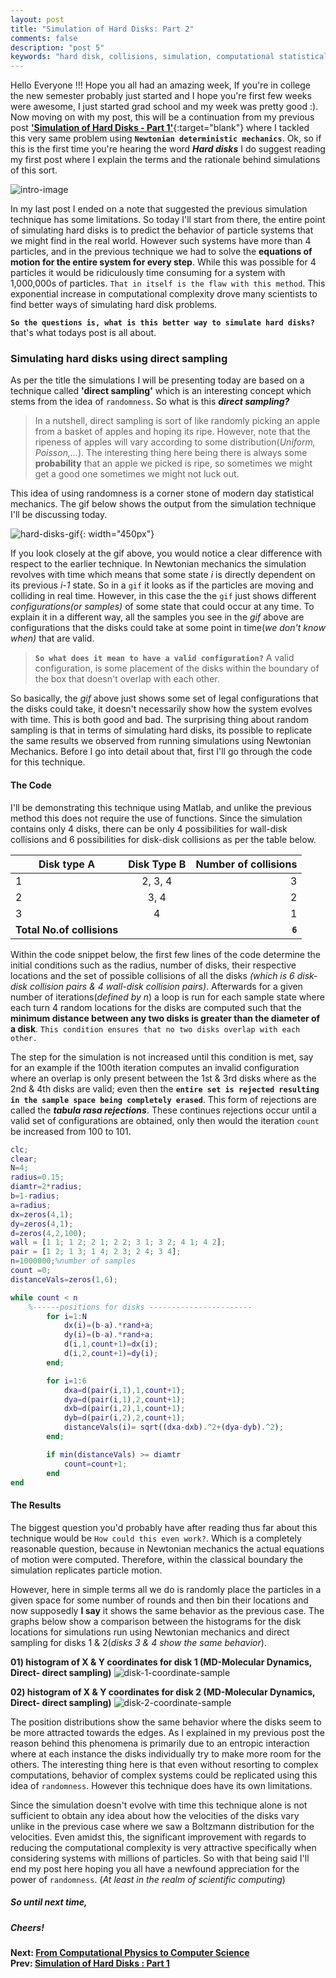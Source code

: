 ```yaml
---
layout: post
title: "Simulation of Hard Disks: Part 2"
comments: false
description: "post 5"
keywords: "hard disk, collisions, simulation, computational statistical mechanics, random sampling"
---
```

Hello Everyone !!! Hope you all had an amazing week, If you're in college the new semester probably just started and I hope you're first few weeks were awesome, I just started grad school and my week was pretty good :). Now moving on with my post, this will be a continuation from my previous post [**'Simulation of Hard Disks - Part 1'**](https://dherath.github.io/2017/hard-disks-1/){:target="blank"} where I tackled this very same problem using **`Newtonian deterministic mechanics`**. Ok, so if this is the first time you're hearing the word _**Hard disks**_ I do suggest reading my first post where I explain the terms and the rationale behind simulations of this sort.

![intro-image](http://teachbesideme.com/wp-content/uploads/2015/02/solid-liquid-gas-1024x346.jpg)

In my last post I ended on a note that suggested the previous simulation technique has some limitations. So today I'll start from there, the entire point of simulating hard disks is to predict the behavior of particle systems that we might find in the real world. However such systems have more than 4 particles, and in the previous technique we had to solve the **equations of motion for the entire system for every step**. While this was possible for 4 particles it would be ridiculously time consuming for a system with 1,000,000s of particles. `That in itself is the flaw with this method`. This exponential increase in computational complexity drove many scientists to find better ways of simulating hard disk problems.

**`So the questions is, what is this better way to simulate hard disks?`** that's what todays post is all about.

### Simulating hard disks using direct sampling

As per the title the simulations I will be presenting today are based on a technique called **'direct sampling'** which is an interesting concept which stems from the idea of `randomness`. So what is this _**direct sampling?**_

>In a nutshell, direct sampling is sort of like randomly picking an apple from a basket of apples and hoping its ripe.  However, note that the ripeness of apples will vary according to some distribution(_Uniform, Poisson,..._). The interesting thing here being there is always some **probability** that an apple we picked is ripe, so sometimes we might get a good one sometimes we might not luck out.

This idea of using randomness is a corner stone of modern day statistical mechanics. The gif below shows the output from the simulation technique I'll be discussing today.

![hard-disks-gif](https://raw.githubusercontent.com/dherath/WebsiteMaterial/master/2017/post_5_hard_disks_2/directDisks_animation.gif){: width="450px"}

If you look closely at the gif above, you would notice a clear difference with respect to the earlier technique.  In Newtonian mechanics the simulation revolves with time which means that some state _i_ is directly dependent on its previous _i-1_ state. So in a `gif` it looks as if the particles are moving and colliding in real time. However, in this case the the `gif` just shows different _configurations(or samples)_ of some state that could occur at any time. To explain it in a different way, all the samples you see in the _gif_ above are configurations that the disks could take at some point in time(_we don't know when)_ that are valid.

 >**`So what does it mean to have a valid configuration?`**
 A valid configuration, is some placement of the disks within the boundary of the box that doesn't overlap with each other.

So basically, the _gif_ above just shows some set of legal configurations that the disks could take, it doesn't necessarily show how the system evolves with time. This is both good and bad.  The surprising thing about random sampling is that in terms of simulating hard disks, its possible to replicate the same results we observed from running simulations using Newtonian Mechanics. Before I go into detail about that, first I'll go through the code for this technique.

#### The Code

I'll be demonstrating this technique using Matlab, and unlike the previous method this does not require the use of functions. Since the simulation contains only 4 disks, there can be only 4 possibilities for wall-disk collisions and 6 possibilities for disk-disk collisions as per the table below.

| Disk type A       | Disk Type B           | Number of collisions  |
| ------------- |:-------------:| -----:|
| 1    | 2, 3, 4 | 3 |
| 2      | 3, 4      |   2 |
| 3 | 4      |   1  |
|**Total No.of collisions** | | **`6`**|

Within the code snippet below, the first few lines of the code determine the initial conditions such as the radius, number of disks, their respective locations and the set of possible collisions of all the disks _(which is 6 disk-disk collision pairs & 4 wall-disk collision pairs)_. Afterwards for a given number of iterations(_defined by n_) a loop is run for each sample state where each turn 4 random locations for the disks are computed such that the **minimum distance between any two disks is greater than the diameter of a disk**. `This condition ensures that no two disks overlap with each other.`

The step for the simulation is not increased until this condition is met, say for an example if the 100th iteration computes an invalid configuration where an overlap is only present between the 1st & 3rd disks where as the 2nd & 4th disks are valid; even then the **`entire set is rejected resulting in the sample space being completely erased`**. This form of rejections are called the **_tabula rasa rejections_**. These continues rejections occur until a valid set of configurations are obtained, only then would the iteration `count` be increased from 100 to 101.

``` matlab
clc;
clear;
N=4;
radius=0.15;
diamtr=2*radius;
b=1-radius;
a=radius;
dx=zeros(4,1);
dy=zeros(4,1);
d=zeros(4,2,100);
wall = [1 1; 1 2; 2 1; 2 2; 3 1; 3 2; 4 1; 4 2];
pair = [1 2; 1 3; 1 4; 2 3; 2 4; 3 4];
n=1000000;%number of samples
count =0;
distanceVals=zeros(1,6);

while count < n
	%------positions for disks -----------------------
        for i=1:N
            dx(i)=(b-a).*rand+a;
            dy(i)=(b-a).*rand+a;
            d(i,1,count+1)=dx(i);
            d(i,2,count+1)=dy(i);
        end;

        for i=1:6
            dxa=d(pair(i,1),1,count+1);
            dya=d(pair(i,1),2,count+1);
            dxb=d(pair(i,2),1,count+1);
            dyb=d(pair(i,2),2,count+1);
            distanceVals(i)= sqrt((dxa-dxb).^2+(dya-dyb).^2);  
        end;        	

        if min(distanceVals) >= diamtr
            count=count+1;
    	end
end
```
#### The Results

The biggest question you'd probably have after reading thus far about this technique would be `How could this even work?`. Which is a completely reasonable question, because in Newtonian mechanics the actual equations of motion were computed. Therefore, within the classical boundary the simulation replicates particle motion.

However, here in simple terms all we do is randomly place the particles in a given space for some number of rounds and then bin their locations and now supposedly **I say** it shows the same behavior as the previous case. The graphs below show a comparison between the histograms for the disk locations for simulations run using Newtonian mechanics and direct sampling for disks 1 & 2(_disks 3 & 4 show the same behavior_).

**01) histogram of X & Y coordinates for disk 1 (MD-Molecular Dynamics, Direct- direct sampling)**
![disk-1-coordinate-sample](https://raw.githubusercontent.com/dherath/WebsiteMaterial/master/2017/post_5_hard_disks_2/comparison_disk1.jpg)

**02) histogram of X & Y coordinates for disk 2 (MD-Molecular Dynamics, Direct- direct sampling)**
![disk-2-coordinate-sample](https://raw.githubusercontent.com/dherath/WebsiteMaterial/master/2017/post_5_hard_disks_2/comparison_disk2.jpg)

The position distributions show the same behavior where the disks seem to be more attracted towards the edges. As I explained in my previous post the reason behind this phenomena is primarily due to an entropic interaction where at each instance the disks individually try to make more room for the others. The interesting thing here is that even without resorting to complex computations, behavior of complex systems could be replicated using this idea of `randomness`. However this technique does have its own limitations.

Since the simulation doesn't evolve with time this technique alone is not sufficient to obtain any idea about how the velocities of the disks vary unlike in the previous case where we saw a Boltzmann distribution for the velocities.  Even amidst this, the significant improvement with regards to reducing the computational complexity is very attractive specifically when considering systems with millions of particles. So with that being said I'll end my post here hoping you all have a newfound appreciation for the power of `randomness`. (_At least in the realm of scientific computing_)

##### So until next time,
##### Cheers!

**Next: [From Computational Physics to Computer Science](http://dinalherath.com/2017/Computational-Physics-to-Computer-Science/)**                                                       
**Prev: [Simulation of Hard Disks : Part 1](http://dinalherath.com/2017/hard-disks-1/)**
